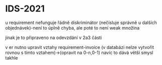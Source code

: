 # IDS-2021

u requirement nefunguje řádně diskriminátor (nečísluje správně u dalších objednávek)-není to úplně chyba, ale poté to není weak množina

jinak je to připraveno na odevzdání v 2a3 části

v er nutno upravit vztahy requirement-invoice (v databázi nelze vytvořit rovnou s tímto vztahem)->(opravit na 0-n,0-1) navíc to dává větší smysl takhle
